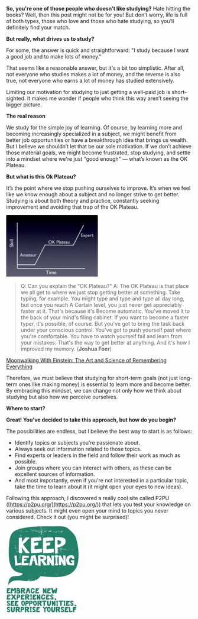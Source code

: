 **So, you're one of those people who doesn’t like studying?**
Hate hitting the books? Well, then this post might not be for you! But don’t worry, life is full of both types, those who love and those who hate studying, so you’ll definitely find your match.

**But really, what drives us to study?**

For some, the answer is quick and straightforward: "I study because I want a good job and to make lots of money."

That seems like a reasonable answer, but it's a bit too simplistic. After all, not everyone who studies makes a lot of money, and the reverse is also true, not everyone who earns a lot of money has studied extensively.

Limiting our motivation for studying to just getting a well-paid job is short-sighted. It makes me wonder if people who think this way aren’t seeing the bigger picture.

**The real reason**

We study for the simple joy of learning. Of course, by learning more and becoming increasingly specialized in a subject, we might benefit from better job opportunities or have a breakthrough idea that brings us wealth. But I believe we shouldn’t let that be our sole motivation. If we don’t achieve those material goals, we might become frustrated, stop studying, and settle into a mindset where we're just "good enough" — what’s known as the OK Plateau.

**But what is this Ok Plateau?**

It’s the point where we stop pushing ourselves to improve. It’s when we feel like we know enough about a subject and no longer strive to get better. Studying is about both theory and practice, constantly seeking improvement and avoiding that trap of the OK Plateau.

![Ok Plateau][1]

> Q: Can you explain the "OK Plateau?"
> A: The OK Plateau is that place we all get to where we just stop getting better at something. Take typing, for example. You might type and type and type all day long, but once you reach A Certain level, you just never get appreciably faster at it. That's because it's Become automatic. You've moved it to the back of your mind's filing cabinet. If you want to become a faster typer, it's possible, of course. But you've got to bring the task back under your conscious control. You've got to push yourself past where you're comfortable. You have to watch yourself fail and learn from your mistakes. That's the way to get better at anything. And it's how I improved my memory. (**Joshua Foer**)

[Moonwalking With Einstein: The Art and Science of Remembering Everything](http://www.amazon.com/Moonwalking-Einstein-Science-Remembering-Everything/dp/159420229X)

Therefore, we must believe that studying for short-term goals (not just long-term ones like making money) is essential to learn more and become better. By embracing this mindset, we can change not only how we think about studying but also how we perceive ourselves.

**Where to start?**

**Great! You've decided to take this approach, but how do you begin?**

The possibilities are endless, but I believe the best way to start is as follows:

- Identify topics or subjects you're passionate about.
- Always seek out information related to those topics.
- Find experts or leaders in the field and follow their work as much as possible.
- Join groups where you can interact with others, as these can be excellent sources of information.
- And most importantly, even if you're not interested in a particular topic, take the time to learn about it (it might open your eyes to new ideas).

Following this approach, I discovered a really cool site called P2PU ([https://p2pu.org/](https://p2pu.org/)) that lets you test your knowledge on various subjects. It might even open your mind to topics you never considered. Check it out (you might be surprised)!

![Motivation][2]

[1]: /static/pages/essays/1/skill-graph.png
[2]: /static/pages/essays/1/keep-learning-dl.jpg
